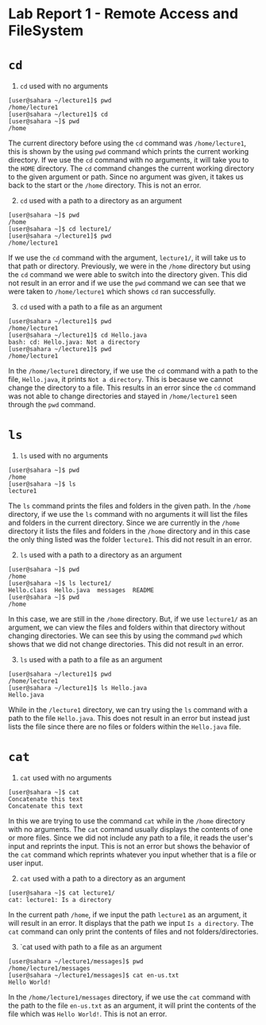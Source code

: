 # Lab Report 1 - Remote Access and FileSystem 

# `cd`
1. `cd` used with no arguments
```
[user@sahara ~/lecture1]$ pwd
/home/lecture1
[user@sahara ~/lecture1]$ cd
[user@sahara ~]$ pwd
/home
```
The current directory before using the `cd` command was `/home/lecture1`, this is shown by the using `pwd` command which prints the current working directory. If we use the `cd` command with no arguments, it will take you to the `HOME` directory. The `cd` command changes the current working directory to the given argument or path. Since no argument was given, it takes us back to the start or the `/home` directory. This is not an error.


2. `cd` used with a path to a directory as an argument
```
[user@sahara ~]$ pwd
/home
[user@sahara ~]$ cd lecture1/
[user@sahara ~/lecture1]$ pwd
/home/lecture1
```
If we use the `cd` command with the argument, `lecture1/`, it will take us to that path or directory. Previously, we were in the `/home` directory but using the `cd` command we were able to switch into the directory given. This did not result in an error and if we use the `pwd` command we can see that we were taken to `/home/lecture1` which shows `cd` ran successfully.

3. `cd` used with a path to a file as an argument
```
[user@sahara ~/lecture1]$ pwd
/home/lecture1
[user@sahara ~/lecture1]$ cd Hello.java 
bash: cd: Hello.java: Not a directory
[user@sahara ~/lecture1]$ pwd
/home/lecture1
```
In the `/home/lecture1` directory, if we use the `cd` command with a path to the file, `Hello.java`, it prints `Not a directory`. This is because we cannot change the directory to a file. This results in an error since the `cd` command was not able to change directories and stayed in `/home/lecture1` seen through the `pwd` command.

# `ls`
1. `ls` used with no arguments
```
[user@sahara ~]$ pwd
/home
[user@sahara ~]$ ls
lecture1
```
The `ls` command prints the files and folders in the given path. In the `/home` directory, if we use the `ls` command with no arguments it will list the files and folders in the current directory. Since we are currently in the `/home` directory it lists the files and folders in the `/home` directory and in this case the only thing listed was the folder `lecture1`. This did not result in an error.

2. `ls` used with a path to a directory as an argument
```
[user@sahara ~]$ pwd
/home
[user@sahara ~]$ ls lecture1/
Hello.class  Hello.java  messages  README
[user@sahara ~]$ pwd
/home
```
In this case, we are still in the `/home` directory. But, if we use `lecture1/` as an argument, we can view the files and folders within that directory without changing directories. We can see this by using the command `pwd` which shows that we did not change directories. This did not result in an error. 

3. `ls` used with a path to a file as an argument
```
[user@sahara ~/lecture1]$ pwd
/home/lecture1
[user@sahara ~/lecture1]$ ls Hello.java 
Hello.java
```
While in the `/lecture1` directory, we can try using the `ls` command with a path to the file `Hello.java`. This does not result in an error but instead just lists the file since there are no files or folders within the `Hello.java` file.


# `cat`
1. `cat` used with no arguments
```
[user@sahara ~]$ cat
Concatenate this text 
Concatenate this text
```
In this we are trying to use the command `cat` while in the `/home` directory with no arguments. The `cat` command usually displays the contents of one or more files. Since we did not include any path to a file, it reads the user's input and reprints the input. This is not an error but shows the behavior of the `cat` command which reprints whatever you input whether that is a file or user input.

2. `cat` used with a path to a directory as an argument
```
[user@sahara ~]$ cat lecture1/
cat: lecture1: Is a directory
```
In the current path `/home`, if we input the path `lecture1` as an argument, it will result in an error. It displays that the path we input `Is a directory`. The `cat` command can only print the contents of files and not folders/directories. 

3. `cat used with path to a file as an argument
```
[user@sahara ~/lecture1/messages]$ pwd
/home/lecture1/messages
[user@sahara ~/lecture1/messages]$ cat en-us.txt 
Hello World!
```
In the `/home/lecture1/messages` directory, if we use the `cat` command with the path to the file `en-us.txt` as an argument, it will print the contents of the file which was `Hello World!`. This is not an error. 




